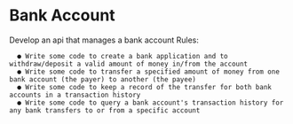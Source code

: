 # Bank Account
   Develop an api that manages a bank account 
   Rules:
   
      ● Write some code to create a bank application and to withdraw/deposit a valid amount of money in/from the account
      ● Write some code to transfer a specified amount of money from one bank account (the payer) to another (the payee)
      ● Write some code to keep a record of the transfer for both bank accounts in a transaction history
      ● Write some code to query a bank account's transaction history for any bank transfers to or from a specific account
